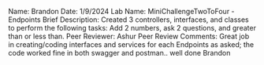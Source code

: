 Name: Brandon
Date: 1/9/2024
Lab Name: MiniChallengeTwoToFour - Endpoints
Brief Description: Created 3 controllers, interfaces, and classes to perform the following tasks: Add 2 numbers, ask 2 questions, and greater than or less than.
Peer Reviewer: Ashur 
Peer Review Comments:  Great job in creating/coding interfaces and services for each Endpoints as asked; the code worked fine in both swagger and postman.. well done Brandon
